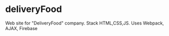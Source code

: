 # deliveryFood
Web site for "DeliveryFood" company. 
Stack HTML,CSS,JS.
Uses Webpack, AJAX, Firebase
